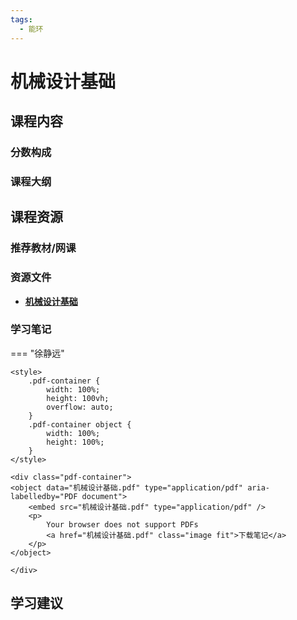 ```yaml
---
tags:
  - 能环
---
```


# 机械设计基础

## 课程内容

### 分数构成

### 课程大纲


## 课程资源

### 推荐教材/网课

### 资源文件

- [**机械设计基础**](https://pan.baidu.com/s/1xG5EAj8JKh-q1M4yGQ__Vg?pwd=i2n4)

### 学习笔记

=== "徐静远"

    <style>
        .pdf-container {
            width: 100%;
            height: 100vh;
            overflow: auto;
        }
        .pdf-container object {
            width: 100%;
            height: 100%;
        }
    </style>

    <div class="pdf-container">
    <object data="机械设计基础.pdf" type="application/pdf" aria-labelledby="PDF document">
        <embed src="机械设计基础.pdf" type="application/pdf" />
        <p>
            Your browser does not support PDFs
            <a href="机械设计基础.pdf" class="image fit">下载笔记</a>
        </p>
    </object>

    </div>

## 学习建议


